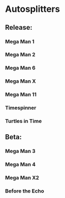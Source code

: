 # Autosplitters

## Release:
### Mega Man 1
### Mega Man 2
### Mega Man 6
### Mega Man X
### Mega Man 11
### Timespinner
### Turtles in Time

## Beta:
### Mega Man 3
### Mega Man 4
### Mega Man X2
### Before the Echo
